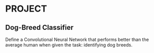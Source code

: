 # PROJECT

## Dog-Breed Classifier

Define a Convolutional Neural Network that performs better than the average human when given the task: identifying dog breeds.
